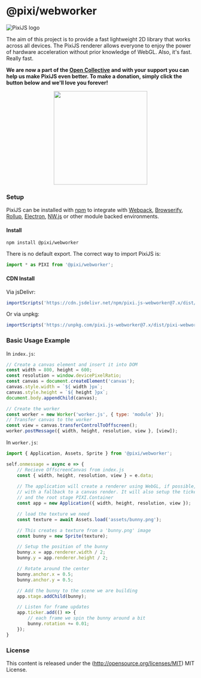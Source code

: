@pixi/webworker
=============

![PixiJS logo](https://files.pixijs.download/branding/pixijs-banner.png)

The aim of this project is to provide a fast lightweight 2D library that works
across all devices. The PixiJS renderer allows everyone to enjoy the power of
hardware acceleration without prior knowledge of WebGL. Also, it's fast. Really fast.

**We are now a part of the [Open Collective](https://opencollective.com/pixijs) and with your support you can help us make PixiJS even better. To make a donation, simply click the button below and we'll love you forever!**

<div align="center">
  <a href="https://opencollective.com/pixijs/donate" target="_blank">
    <img src="https://opencollective.com/pixijs/donate/button@2x.png?color=blue" width=250 />
  </a>
</div>

### Setup

PixiJS can be installed with [npm](https://docs.npmjs.com/getting-started/what-is-npm) to integrate with [Webpack](https://webpack.js.org/), [Browserify](http://browserify.org/), [Rollup](https://rollupjs.org/), [Electron](https://electron.atom.io/), [NW.js](https://nwjs.io/) or other module backed environments.

#### Install

```
npm install @pixi/webworker
```

There is no default export. The correct way to import PixiJS is:

```js
import * as PIXI from '@pixi/webworker';
```

#### CDN Install

Via jsDelivr:

```js
importScripts('https://cdn.jsdelivr.net/npm/pixi.js-webworker@7.x/dist/pixi-webworker.min.js');
```

Or via unpkg:

```js
importScripts('https://unpkg.com/pixi.js-webworker@7.x/dist/pixi-webworker.min.js');
```

### Basic Usage Example

In `index.js`:
```js
// Create a canvas element and insert it into DOM
const width = 800, height = 600;
const resolution = window.devicePixelRatio;
const canvas = document.createElement('canvas');
canvas.style.width = `${ width }px`;
canvas.style.height = `${ height }px`;
document.body.appendChild(canvas);

// Create the worker
const worker = new Worker('worker.js', { type: 'module' });
// Transfer canvas to the worker
const view = canvas.transferControlToOffscreen();
worker.postMessage({ width, height, resolution, view }, [view]);

```

In `worker.js`:
```js
import { Application, Assets, Sprite } from '@pixi/webworker';

self.onmessage = async e => {
    // Recieve OffscreenCanvas from index.js
    const { width, height, resolution, view } = e.data;
    
    // The application will create a renderer using WebGL, if possible,
    // with a fallback to a canvas render. It will also setup the ticker
    // and the root stage PIXI.Container
    const app = new Application({ width, height, resolution, view });

    // load the texture we need
    const texture = await Assets.load('assets/bunny.png');

    // This creates a texture from a 'bunny.png' image
    const bunny = new Sprite(texture);

    // Setup the position of the bunny
    bunny.x = app.renderer.width / 2;
    bunny.y = app.renderer.height / 2;

    // Rotate around the center
    bunny.anchor.x = 0.5;
    bunny.anchor.y = 0.5;

    // Add the bunny to the scene we are building
    app.stage.addChild(bunny);

    // Listen for frame updates
    app.ticker.add(() => {
        // each frame we spin the bunny around a bit
        bunny.rotation += 0.01;
    });
}
```

### License

This content is released under the (http://opensource.org/licenses/MIT) MIT License.
